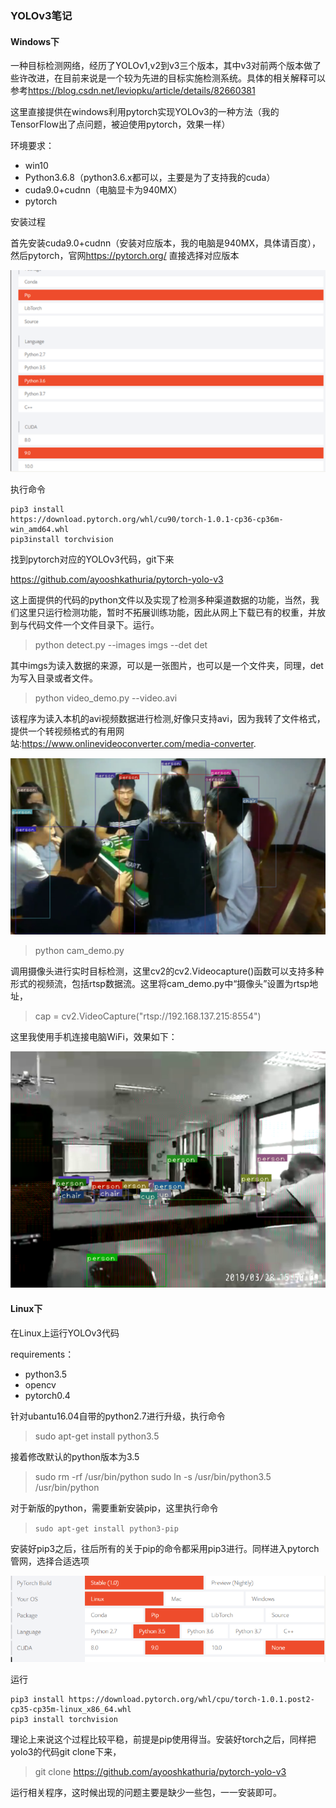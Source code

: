 ### YOLOv3笔记

#### Windows下

一种目标检测网络，经历了YOLOv1,v2到v3三个版本，其中v3对前两个版本做了些许改进，在目前来说是一个较为先进的目标实施检测系统。具体的相关解释可以参考<https://blog.csdn.net/leviopku/article/details/82660381>

这里直接提供在windows利用pytorch实现YOLOv3的一种方法（我的TensorFlow出了点问题，被迫使用pytorch，效果一样）

环境要求：

-   win10
- Python3.6.8（python3.6.x都可以，主要是为了支持我的cuda）
-  cuda9.0+cudnn（电脑显卡为940MX）
- pytorch

安装过程

首先安装cuda9.0+cudnn（安装对应版本，我的电脑是940MX，具体请百度），然后pytorch，官网<https://pytorch.org/> 直接选择对应版本

![1](image\1.png)

执行命令

```
pip3 install
https://download.pytorch.org/whl/cu90/torch-1.0.1-cp36-cp36m-win_amd64.whl
pip3install torchvision
```

找到pytorch对应的YOLOv3代码，git下来

<https://github.com/ayooshkathuria/pytorch-yolo-v3>

这上面提供的代码的python文件以及实现了检测多种渠道数据的功能，当然，我们这里只运行检测功能，暂时不拓展训练功能，因此从网上下载已有的权重，并放到与代码文件一个文件目录下。运行。

> python detect.py --images imgs --det det 

其中imgs为读入数据的来源，可以是一张图片，也可以是一个文件夹，同理，det为写入目录或者文件。

> python video_demo.py --video.avi

该程序为读入本机的avi视频数据进行检测,好像只支持avi，因为我转了文件格式，提供一个转视频格式的有用网站:<https://www.onlinevideoconverter.com/media-converter>.

![2](image\2.png)

> python cam_demo.py

调用摄像头进行实时目标检测，这里cv2的cv2.Videocapture()函数可以支持多种形式的视频流，包括rtsp数据流。这里将cam_demo.py中“摄像头”设置为rtsp地址，

> cap = cv2.VideoCapture("rtsp://192.168.137.215:8554")

这里我使用手机连接电脑WiFi，效果如下：

![3](image\3.png)

#### Linux下

在Linux上运行YOLOv3代码

requirements：

- python3.5
- opencv
- pytorch0.4

针对ubantu16.04自带的python2.7进行升级，执行命令

> sudo apt-get install python3.5

接着修改默认的python版本为3.5

> sudo rm -rf  /usr/bin/python
> sudo ln -s /usr/bin/python3.5  /usr/bin/python

对于新版的python，需要重新安装pip，这里执行命令

> `sudo apt-get install python3-pip ` 

安装好pip3之后，往后所有的关于pip的命令都采用pip3进行。同样进入pytorch管网，选择合适选项

![4](image\4.png)

运行

```
pip3 install https://download.pytorch.org/whl/cpu/torch-1.0.1.post2-cp35-cp35m-linux_x86_64.whl
pip3 install torchvision
```

理论上来说这个过程比较平稳，前提是pip使用得当。安装好torch之后，同样把yolo3的代码git clone下来，

> git clone https://github.com/ayooshkathuria/pytorch-yolo-v3

运行相关程序，这时候出现的问题主要是缺少一些包，一一安装即可。